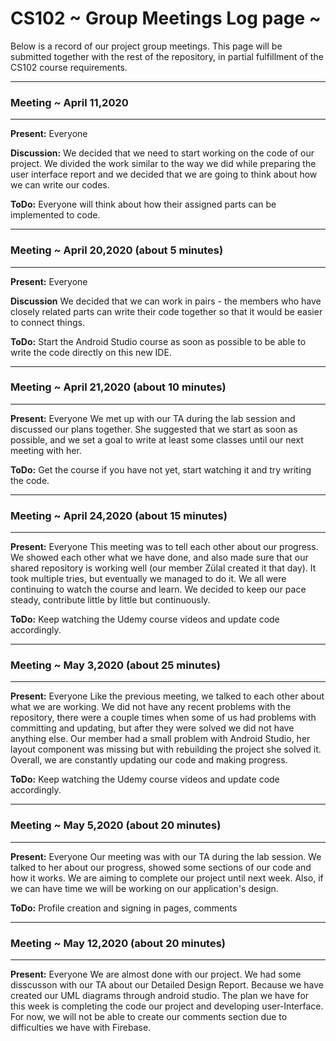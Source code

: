 # CS102 ~ Group Meetings Log page ~

Below is a record of our project group meetings. This page will be submitted together with the rest of the repository, in partial fulfillment of the CS102 course requirements.

****
### Meeting ~ April 11,2020
****
**Present:** Everyone

**Discussion:** 
We decided that we need to start working on the code of our project. We divided the work similar to the way we did while preparing the user interface report and we decided that we are going to think about how we can write our codes. 

**ToDo:** Everyone will think about how their assigned parts can be implemented to code.

****
### Meeting ~ April 20,2020 (about 5 minutes)
****
**Present:** Everyone

**Discussion**
We decided that we can work in pairs - the members who have closely related parts can write their code together so that it would be easier to connect things.

**ToDo:** Start the Android Studio course as soon as possible to be able to write the code directly on this new IDE.

****
### Meeting ~ April 21,2020 (about 10 minutes)
****
**Present:** Everyone
We met up with our TA during the lab session and discussed our plans together. She suggested that we start as soon as possible, and we set a goal to write at least some classes until our next meeting with her.

**ToDo:** Get the course if you have not yet, start watching it and try writing the code.

****
### Meeting ~ April 24,2020 (about 15 minutes)
****
**Present:** Everyone
This meeting was to tell each other about our progress. We showed each other what we have done, and also made sure that our shared repository is working well (our member Zülal created it that day). It took multiple tries, but eventually we managed to do it. We all were continuing to watch the course and learn. We decided to keep our pace steady, contribute little by little but continuously.

**ToDo:** Keep watching the Udemy course videos and update code accordingly.

****
### Meeting ~ May 3,2020 (about 25 minutes)
****
**Present:** Everyone
Like the previous meeting, we talked to each other about what we are working. We did not have any recent problems with the repository, there were a couple times when some of us had problems with committing and updating, but after they were solved we did not have anything else. Our member had a small problem with Android Studio, her layout component was missing but with rebuilding the project she solved it. Overall, we are constantly updating our code and making progress.

**ToDo:** Keep watching the Udemy course videos and update code accordingly.

****
### Meeting ~ May 5,2020 (about 20 minutes)
****
**Present:** Everyone
Our meeting was with our TA during the lab session. We talked to her about our progress, showed some sections of our code and how it works. We are aiming to complete our project until next week. Also, if we can have time we will be working on our application's design.

**ToDo:** Profile creation and signing in pages, comments

****

### Meeting ~ May 12,2020 (about 20 minutes)
****
**Present:** Everyone
We are almost done with our project. We had some disscusson with our TA about our Detailed Design Report. Because we have created our UML diagrams through android studio. The plan we have for this week is completing the code our project and developing user-Interface. For now, we will not be able to create our comments section due to difficulties we have with Firebase.
